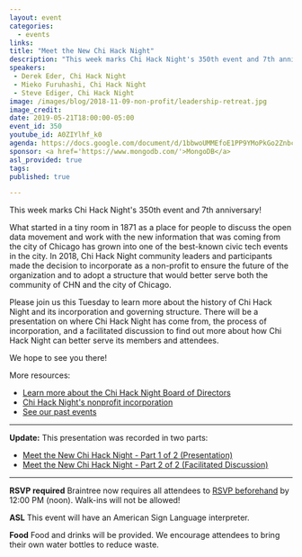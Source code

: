 ```yaml
---
layout: event
categories:
  - events
links:
title: "Meet the New Chi Hack Night"
description: "This week marks Chi Hack Night's 350th event and 7th anniversary! What started in a tiny room in 1871 as a place for people to discuss the open data movement and work with the new information that was coming from the city of Chicago has grown into one of the best-known civic tech events in the city. In 2018, Chi Hack Night community leaders and participants made the decision to incorporate as a non-profit to ensure the future of the organization and to adopt a structure that would better serve both the community of CHN and the city of Chicago."
speakers:
 - Derek Eder, Chi Hack Night 
 - Mieko Furuhashi, Chi Hack Night
 - Steve Ediger, Chi Hack Night
image: /images/blog/2018-11-09-non-profit/leadership-retreat.jpg
image_credit:
date: 2019-05-21T18:00:00-05:00
event_id: 350
youtube_id: A0ZIYlhf_k0
agenda: https://docs.google.com/document/d/1bbwoUMMEfoE1PP9YMoPkGo2Znbc0y4v47_sBc3JjV80/edit?usp=sharing
sponsor: <a href='https://www.mongodb.com/'>MongoDB</a>
asl_provided: true
tags: 
published: true

---
```


This week marks Chi Hack Night's 350th event and 7th anniversary! 

What started in a tiny room in 1871 as a place for people to discuss the open data movement and work with the new information that was coming from the city of Chicago has grown into one of the best-known civic tech events in the city. In 2018, Chi Hack Night community leaders and participants made the decision to incorporate as a non-profit to ensure the future of the organization and to adopt a structure that would better serve both the community of CHN and the city of Chicago. 

Please join us this Tuesday to learn more about the history of Chi Hack Night and its incorporation and governing structure. There will be a presentation on where Chi Hack Night has come from, the process of incorporation, and a facilitated discussion to find out more about how Chi Hack Night can better serve its members and attendees. 

We hope to see you there! 

More resources: 

* [Learn more about the Chi Hack Night Board of Directors](https://chihacknight.org/blog/2019/04/11/introducing-the-chi-hack-night-board-of-directors.html)
* [Chi Hack Night's nonprofit incorporation](https://chihacknight.org/blog/2018/11/09/incorporating-as-a-non-profit.html)
* [See our past events](https://chihacknight.org/events/index.html)

---

**Update:** This presentation was recorded in two parts:

* [Meet the New Chi Hack Night - Part 1 of 2 (Presentation)](https://www.youtube.com/watch?v=A0ZIYlhf_k0)
* [Meet the New Chi Hack Night - Part 2 of 2 (Facilitated Discussion)](https://youtu.be/uLRIo8EIuY8)

---

**RSVP required** Braintree now requires all attendees to [RSVP beforehand]({{site.rsvp_url}}) by 12:00 PM (noon). Walk-ins will not be allowed!

**ASL** This event will have an American Sign Language interpreter.

**Food** Food and drinks will be provided. We encourage attendees to bring their own water bottles to reduce waste.
